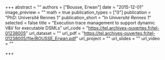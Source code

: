 +++
abstract = ""
authors = ["Bousse, Erwan"]
date = "2015-12-01"
image_preview = ""
math = true
publication_types = ["0"]
publication = "PhD: Université Rennes 1"
publication_short = "In *Université Rennes 1*"
selected = false
title = "Execution trace management to support dynamic V&V for executable DSMLs"
url_code = "https://tel.archives-ouvertes.fr/tel-01238005"
url_dataset = ""
url_pdf = "https://tel.archives-ouvertes.fr/tel-01238005/file/BOUSSE_Erwan.pdf"
url_project = ""
url_slides = ""
url_video = ""

+++
